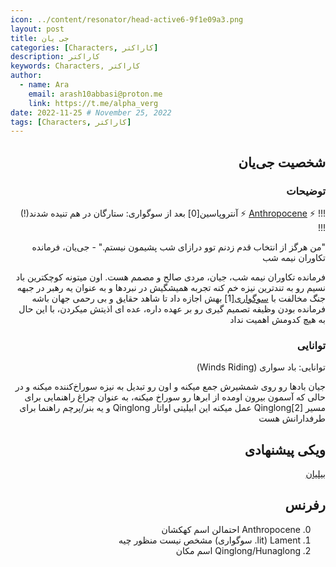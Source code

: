 ```yaml
---
icon: ../content/resonator/head-active6-9f1e09a3.png
layout: post
title: جی یان
categories: [Characters, کاراکتر]
description: کاراکتر
keywords: Characters, کاراکتر
author:
  - name: Ara
    email: arash10abbasi@proton.me
    link: https://t.me/alpha_verg
date: 2022-11-25 # November 25, 2022
tags: [Characters, کاراکتر]
---
```


<div dir='rtl'>

## شخصیت جی‌یان

### توضیحات

!!! :zap: [Anthropocene](/guides/getting-started.md) :zap:
آنتروپاسین[0] بعد از سوگواری: ستارگان در هم تنیده شدند(!)
!!!

 


"من هرگز از انتخاب قدم زدنم توو درازای شب پشیمون نیستم."  - جی‌یان، فرمانده تکاوران نیمه شب

فرمانده تکاوران نیمه شب، جیان، مردی صالح و مصمم هست. اون میتونه کوچکترین باد نسیم رو به تندترین نیزه خم کنه
تجربه همیشگیش در نبردها و به عنوان یه رهبر در جبهه جنگ مخالفت با [سوگواری](/guides/lament)[1] بهش اجازه داد تا شاهد حقایق و بی رحمی جهان باشه
فرمانده بودن وظیفه تصمیم گیری رو بر عهده داره، عده ای اذیتش میکردن، با این حال به هیچ کدومش اهمیت نداد

### توانایی

توانایی: باد سواری (Winds Riding)

جیان بادها رو روی شمشیرش جمع میکنه و اون رو تبدیل به نیزه سوراخ‌کننده میکنه و در حالی که آسمون بیرون‌ اومده از ابرها رو سوراخ میکنه، به عنوان چراغ راهنمایی برای مسیر Qinglong[2] عمل میکنه
این ابیلیتی اواتار Qinglong و یه بنر/پرچم راهنما برای طرفدارانش هست

## ویکی پیشنهادی

[بیلیان](/characters/bilian)

## رفرنس

0. Anthropocene احتمالن اسم کهکشان
1. Lament (lit. سوگواری) مشخص نیست منظور چیه
2. Qinglong/Hunaglong اسم مکان